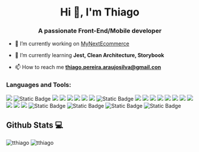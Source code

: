 <h1 align="center">Hi 👋, I'm Thiago</h1>
<h3 align="center">A passionate Front-End/Mobile developer</h3>

- 🔭 I’m currently working on [MyNextEcommerce](https://github.com/Tthiagoo/MyNextEcommerce)

- 🌱 I’m currently learning **Jest, Clean Architecture, Storybook**

- 📫 How to reach me **thiago.pereira.araujosilva@gmail.con**


<h3 align="left">Languages and Tools:</h3>

<p align="left"> 
  <img src="https://img.shields.io/badge/JavaScript-F7DF1E?style=for-the-badge&logo=javascript&logoColor=black" />
  <img alt="Static Badge" src="https://img.shields.io/badge/TypeScript-%23154577?style=for-the-badge&logo=TypeScript">

  <img src="https://img.shields.io/badge/HTML5-E34F26?style=for-the-badge&logo=html5&logoColor=white" />
  <img src="https://img.shields.io/badge/CSS3-1572B6?style=for-the-badge&logo=css3&logoColor=white" />
  <img src="https://img.shields.io/badge/React_Native-20232A?style=for-the-badge&logo=react&logoColor=61DAFB" />
  <img src="https://img.shields.io/badge/Node.js-43853D?style=for-the-badge&logo=node.js&logoColor=white" />
  <img src="https://img.shields.io/badge/Express.js-000000?style=for-the-badge&logo=express&logoColor=white" />
  <img src="https://img.shields.io/badge/SQLite-07405E?style=for-the-badge&logo=sqlite&logoColor=white" />
  <img alt="Static Badge" src="https://img.shields.io/badge/React-%230D6D8C?style=for-the-badge&logo=React">

  <img src="https://img.shields.io/badge/Netlify-00C7B7?style=for-the-badge&logo=netlify&logoColor=white" />
  <img src="https://img.shields.io/badge/Heroku-430098?style=for-the-badge&logo=heroku&logoColor=white" />
  <img src="https://img.shields.io/badge/Insomnia-5849be?style=for-the-badge&logo=Insomnia&logoColor=white" />
  
  <img src="https://img.shields.io/badge/Yarn-2C8EBB?style=for-the-badge&logo=yarn&logoColor=white" />
  <img src="https://img.shields.io/badge/npm-CB3837?style=for-the-badge&logo=npm&logoColor=white" />
  <img src="https://img.shields.io/badge/next.js-000000?style=for-the-badge&logo=next.js&logoColor=white" />

  <img src="https://img.shields.io/badge/Firebase-F29D0C?style=for-the-badge&logo=firebase&logoColor=white" />
  <img src="https://img.shields.io/badge/Jest-CA2136?style=for-the-badge&logo=jest&logoColor=white" />
 
  <img src="https://img.shields.io/badge/Stripe-008CDD?style=for-the-badge&logo=stripe&logoColor=white" />
  <img src="https://img.shields.io/badge/Strapi-2F2E8B?style=for-the-badge&logo=strapi&logoColor=white" />
  <img src="https://img.shields.io/badge/Testing_Library-E33332?style=for-the-badge&logo=testing-library&logoColor=white" />
  <img alt="Static Badge" src="https://img.shields.io/badge/Storybook-pink?style=for-the-badge&logo=Storybook">
  <img alt="Static Badge" src="https://img.shields.io/badge/Jotai-black?style=for-the-badge">

<img alt="Static Badge" src="https://img.shields.io/badge/React%20Hook%20Form-%2312254f?style=for-the-badge&logo=React%20Hook%20Form">

<img alt="Static Badge" src="https://img.shields.io/badge/TailwindCSS-%231382b2?style=for-the-badge&logo=TailwindCSS">





  
</p>

## Github Stats :computer:


<p align="left"><img  src="https://github-readme-stats.vercel.app/api?username=tthiagoo&show_icons=true&locale=en&theme=radical" alt="tthiago" />
<img src="https://github-readme-stats.vercel.app/api/top-langs/?username=tthiagoo&theme=radical" alt="tthiago" /></p>


